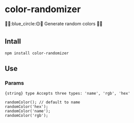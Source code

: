 # color-randomizer
:rainbow::red_circle::blue_circle::yellow_circle::rainbow:
Generate random colors
:rainbow::rainbow:
## Intall
```
npm install color-randomizer
```

## Use
### Params
    {string} type Accepts three types: 'name', 'rgb', 'hex'

```
randomColor(); // default to name
randomColor('hex');
randomColor('name');
randomColor('rgb');
```